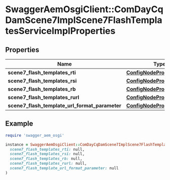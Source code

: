 # SwaggerAemOsgiClient::ComDayCqDamScene7ImplScene7FlashTemplatesServiceImplProperties

## Properties

| Name | Type | Description | Notes |
| ---- | ---- | ----------- | ----- |
| **scene7_flash_templates_rti** | [**ConfigNodePropertyString**](ConfigNodePropertyString.md) |  | [optional] |
| **scene7_flash_templates_rsi** | [**ConfigNodePropertyString**](ConfigNodePropertyString.md) |  | [optional] |
| **scene7_flash_templates_rb** | [**ConfigNodePropertyString**](ConfigNodePropertyString.md) |  | [optional] |
| **scene7_flash_templates_rurl** | [**ConfigNodePropertyString**](ConfigNodePropertyString.md) |  | [optional] |
| **scene7_flash_template_url_format_parameter** | [**ConfigNodePropertyString**](ConfigNodePropertyString.md) |  | [optional] |

## Example

```ruby
require 'swagger_aem_osgi'

instance = SwaggerAemOsgiClient::ComDayCqDamScene7ImplScene7FlashTemplatesServiceImplProperties.new(
  scene7_flash_templates_rti: null,
  scene7_flash_templates_rsi: null,
  scene7_flash_templates_rb: null,
  scene7_flash_templates_rurl: null,
  scene7_flash_template_url_format_parameter: null
)
```

